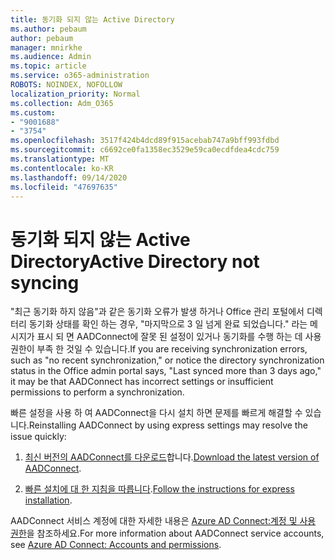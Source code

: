 ```yaml
---
title: 동기화 되지 않는 Active Directory
ms.author: pebaum
author: pebaum
manager: mnirkhe
ms.audience: Admin
ms.topic: article
ms.service: o365-administration
ROBOTS: NOINDEX, NOFOLLOW
localization_priority: Normal
ms.collection: Adm_O365
ms.custom:
- "9001688"
- "3754"
ms.openlocfilehash: 3517f424b4dcd89f915acebab747a9bff993fdbd
ms.sourcegitcommit: c6692ce0fa1358ec3529e59ca0ecdfdea4cdc759
ms.translationtype: MT
ms.contentlocale: ko-KR
ms.lasthandoff: 09/14/2020
ms.locfileid: "47697635"
---
```

# <a name="active-directory-not-syncing"></a><span data-ttu-id="38cd8-102">동기화 되지 않는 Active Directory</span><span class="sxs-lookup"><span data-stu-id="38cd8-102">Active Directory not syncing</span></span>

<span data-ttu-id="38cd8-103">"최근 동기화 하지 않음"과 같은 동기화 오류가 발생 하거나 Office 관리 포털에서 디렉터리 동기화 상태를 확인 하는 경우, "마지막으로 3 일 넘게 완료 되었습니다." 라는 메시지가 표시 되 면 AADConnect에 잘못 된 설정이 있거나 동기화를 수행 하는 데 사용 권한이 부족 한 것일 수 있습니다.</span><span class="sxs-lookup"><span data-stu-id="38cd8-103">If you are receiving synchronization errors, such as "no recent synchronization," or notice the directory synchronization status in the Office admin portal says, "Last synced more than 3 days ago," it may be that AADConnect has incorrect settings or insufficient permissions to perform a synchronization.</span></span>  

<span data-ttu-id="38cd8-104">빠른 설정을 사용 하 여 AADConnect을 다시 설치 하면 문제를 빠르게 해결할 수 있습니다.</span><span class="sxs-lookup"><span data-stu-id="38cd8-104">Reinstalling AADConnect by using express settings may resolve the issue quickly:</span></span>

1. <span data-ttu-id="38cd8-105">[최신 버전의 AADConnect를 다운로드](https://go.microsoft.com/fwlink/?LinkId=615771)합니다.</span><span class="sxs-lookup"><span data-stu-id="38cd8-105">[Download the latest version of AADConnect](https://go.microsoft.com/fwlink/?LinkId=615771).</span></span>

2. <span data-ttu-id="38cd8-106">[빠른 설치에 대 한 지침을 따릅니다](https://docs.microsoft.com/azure/active-directory/hybrid/how-to-connect-install-express).</span><span class="sxs-lookup"><span data-stu-id="38cd8-106">[Follow the instructions for express installation](https://docs.microsoft.com/azure/active-directory/hybrid/how-to-connect-install-express).</span></span>

<span data-ttu-id="38cd8-107">AADConnect 서비스 계정에 대한 자세한 내용은 [Azure AD Connect:계정 및 사용 권한](https://docs.microsoft.com/azure/active-directory/hybrid/reference-connect-accounts-permissions)을 참조하세요.</span><span class="sxs-lookup"><span data-stu-id="38cd8-107">For more information about AADConnect service accounts, see [Azure AD Connect: Accounts and permissions](https://docs.microsoft.com/azure/active-directory/hybrid/reference-connect-accounts-permissions).</span></span>
